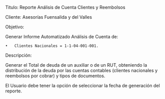 Titulo:	Reporte Análisis de Cuenta Clientes y Reembolsos

Cliente:	Asesorías Fuensalida y del Valles

Objetivo: 

Generar Informe Automatizado Análisis de Cuenta de:

    •	Clientes Nacionales = 1-1-04-001-001.

Descripción: 

Generar el Total de deuda de un auxiliar o de un RUT, obteniendo la distribución de la deuda por las cuentas contables (clientes nacionales y reembolsos por cobrar) y tipos de documentos. 

El Usuario debe tener la opción de seleccionar la fecha de generación del reporte.

